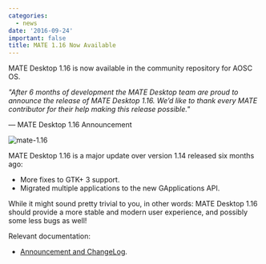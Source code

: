 ```yaml
---
categories:
  - news
date: '2016-09-24'
important: false
title: MATE 1.16 Now Available
---
```



MATE Desktop 1.16 is now available in the community repository for AOSC OS.

*"After 6 months of development the MATE Desktop team are proud to announce the release of MATE Desktop 1.16. We’d like to thank every MATE contributor for their help making this release possible."*

— MATE Desktop 1.16 Announcement

![mate-1.16](/assets/news/mate-1.16.jpg)

MATE Desktop 1.16 is a major update over version 1.14 released six months ago:

- More fixes to GTK+ 3 support.
- Migrated multiple applications to the new GApplications API.

While it might sound pretty trivial to you, in other words: MATE Desktop 1.16 should provide a more stable and modern user experience, and possibly some less bugs as well!

Relevant documentation:

- [Announcement and ChangeLog](http://mate-desktop.org/blog/2016-09-21-mate-1-16-released/).
